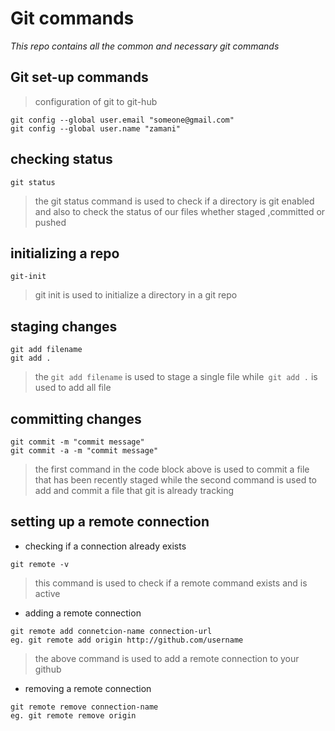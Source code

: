# Git commands

*This repo contains all the common and necessary git commands*

## Git set-up commands
> configuration of git to git-hub
```
git config --global user.email "someone@gmail.com"
git config --global user.name "zamani"
```
## checking status
```
git status
```
> the git status command is used to check if a directory is git enabled and also to check the status of our files whether staged ,committed or pushed


## initializing a repo
```
git-init
```
> git init is used to initialize a directory in a git repo

## staging changes
```
git add filename
git add . 
```
>the `git add filename` is used to stage a single file while` git add .` is used to add all file

## committing changes
```
git commit -m "commit message"
git commit -a -m "commit message"
```
>the first command in the code block above is used to commit a file that has been recently staged while the second command is used to add and commit a file that git is already tracking

## setting up a remote connection
- checking if a connection already exists
```
git remote -v
```
> this command is used to check if a remote command exists and is active
- adding a remote connection
```
git remote add connetcion-name connection-url
eg. git remote add origin http://github.com/username
```
> the above command is used to add a remote connection to your github 
- removing a remote connection
```
git remote remove connection-name 
eg. git remote remove origin 
```